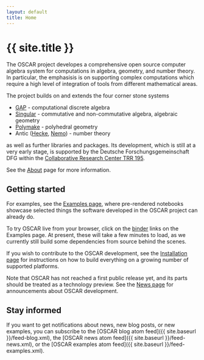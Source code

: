 ```yaml
---
layout: default
title: Home
---
```


# {{ site.title }}

The OSCAR project developes a comprehensive open source computer algebra
system for computations in algebra, geometry, and number theory. In particular,
the emphasisis is on supporting complex computations which require a high level
of integration of tools from different mathematical areas. 

The project builds on and extends the four corner stone systems

  * [GAP](https://www.gap-system.org/) - computational discrete algebra
  * [Singular](https://www.singular.uni-kl.de/) - commutative and non-commutative algebra, algebraic geometry
  * [Polymake](https://polymake.org/doku.php) - polyhedral geometry
  * Antic ([Hecke](https://github.com/thofma/Hecke.jl/), [Nemo](http://nemocas.org)) - number theory

as well as further libraries and packages. Its development, which is still at a very early stage, is supported
by the Deutsche Forschungsgemeinschaft DFG within the [Collaborative Research Center TRR 195](https://www.computeralgebra.de/sfb/).

See the [About]({{site.baseurl}}/about) page for more information.

## Getting started

For examples, see the [Examples page]({{site.baseurl}}/example), where pre-rendered notebooks showcase
selected things the software developed in the OSCAR project can already do.

To try OSCAR live from your browser, click on the [binder](https://mybinder.org) links on the Examples page.
At present, these will take a few minutes to load, as we 
currently still build some dependencies from source behind the scenes.

If you wish to contribute to the OSCAR development, see the [Installation page]({{site.baseurl}}/install) for
instructions on how to build everything on a growing number of supported platforms.

Note that OSCAR has not reached a first public release yet, and its parts should be treated as
a technology preview. See the [News page]({{site.baseurl}}/news) for announcements about OSCAR development.

## Stay informed

If you want to get notifications about news, new blog posts, or new examples, you can subscribe to
the [OSCAR blog atom feed]({{ site.baseurl }}/feed-blog.xml), the [OSCAR news atom feed]({{ site.baseurl }}/feed-news.xml),
or the [OSCAR examples atom feed]({{ site.baseurl }}/feed-examples.xml).
